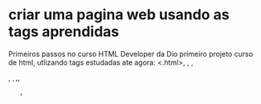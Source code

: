 # criar uma pagina web usando as tags aprendidas
Primeiros passos no curso HTML Developer da Dio
primeiro projeto curso de html, utlizando tags estudadas ate agora: <.html>, <head>, <body>, <p>, <small>, <strong>,<a>,<ul>,<ol>
